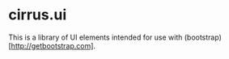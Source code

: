 # cirrus.ui

This is a library of UI elements intended for use with (bootstrap)[http://getbootstrap.com].  
